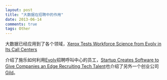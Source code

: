 ```yaml
---
layout: post
title: "大数据在招聘中的作用"
date: 2013-06-14
comments: true
tags: Other
---
```

<p>大数据已经应用到了各个领域，<a href="http://www.technologyreview.com/news/514901/the-machine-readable-workforce/">Xerox Tests Workforce Science from Evolv in Its Call Centers</a></p><p>介绍了施乐如何利用<a href="http://www.evolvondemand.com/">Evolv</a>招聘呼叫中心的员工，<a href="http://www.technologyreview.com/news/511896/a-startup-that-scores-job-seekers-whether-they-know-it-or-not/">Startup Creates Software to Give Companies an Edge Recruiting Tech Talent</a>也介绍了另外一个创业公司<a href="http://www.gild.com/">Gild</a>。</p>
